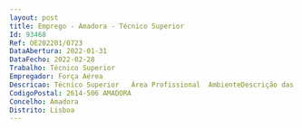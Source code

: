 ```yaml
--- 
layout: post
title: Emprego - Amadora - Técnico Superior
Id: 93468
Ref: OE202201/0723
DataAbertura: 2022-01-31
DataFecho: 2022-02-28
Trabalho: Técnico Superior
Empregador: Força Aérea
Descricao: Técnico Superior   Área Profissional  AmbienteDescrição das funções  Exercer funções consultivas, de estudo, planeamento, programação, avaliação e aplicação de métodos e processos de natureza técnica e ou científica de suporte à decisão   Elaborar, com elevada autonomia, pareceres, informações e relatórios técnicos no âmbito da área ambiental submetendo à apreciação superior   Planear e Realizar auditorias ambientais e inspeções técnicas   Planear e ministrar formação no âmbito da prevenção e proteção ambiental                Processar e analisar reportes de incidentes acidentes ambientais recomendando ações a implementar na sua resolução e prevenção futura                        Apoiar tecnicamente as diversas Unidades Órgãos Serviços no âmbito da gestão ambiental.
CodigoPostal: 2614-506 AMADORA
Concelho: Amadora
Distrito: Lisboa
--- 
```


